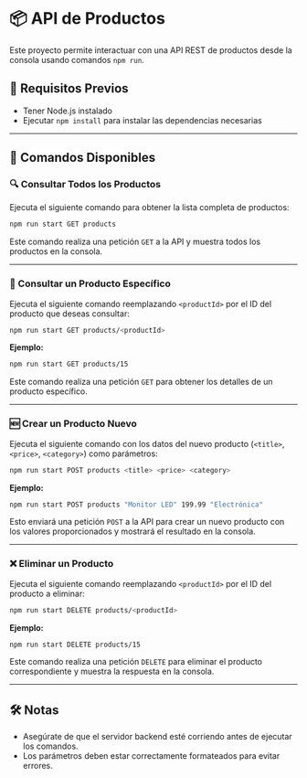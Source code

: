 # 📦 API de Productos

Este proyecto permite interactuar con una API REST de productos desde la consola usando comandos `npm run`.

## 🚀 Requisitos Previos

- Tener Node.js instalado
- Ejecutar `npm install` para instalar las dependencias necesarias

---

## 📘 Comandos Disponibles

### 🔍 Consultar Todos los Productos

Ejecuta el siguiente comando para obtener la lista completa de productos:

```bash
npm run start GET products
```

Este comando realiza una petición `GET` a la API y muestra todos los productos en la consola.

---

### 🔎 Consultar un Producto Específico

Ejecuta el siguiente comando reemplazando `<productId>` por el ID del producto que deseas consultar:

```bash
npm run start GET products/<productId>
```

**Ejemplo:**

```bash
npm run start GET products/15
```

Este comando realiza una petición `GET` para obtener los detalles de un producto específico.

---

### 🆕 Crear un Producto Nuevo

Ejecuta el siguiente comando con los datos del nuevo producto (`<title>`, `<price>`, `<category>`) como parámetros:

```bash
npm run start POST products <title> <price> <category>
```

**Ejemplo:**

```bash
npm run start POST products "Monitor LED" 199.99 "Electrónica"
```

Esto enviará una petición `POST` a la API para crear un nuevo producto con los valores proporcionados y mostrará el resultado en la consola.

---

### ❌ Eliminar un Producto

Ejecuta el siguiente comando reemplazando `<productId>` por el ID del producto a eliminar:

```bash
npm run start DELETE products/<productId>
```

**Ejemplo:**

```bash
npm run start DELETE products/15
```

Este comando realiza una petición `DELETE` para eliminar el producto correspondiente y muestra la respuesta en la consola.

---

## 🛠️ Notas

- Asegúrate de que el servidor backend esté corriendo antes de ejecutar los comandos.
- Los parámetros deben estar correctamente formateados para evitar errores.
